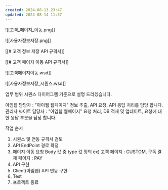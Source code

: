 ```yaml
---
created: 2024-08-13 23:47
updated: 2024-08-14 11:37
---
```

![[고객_페이지_이동.png]]

![[사용자정보저장.png]]

[[# 고객 정보 저장 API 규격서]]

[[# 고객 페이지 이동 API 규격서]]

![[고객페이지이동.wsd]]

![[사용자정보저장_시퀀스.wsd]]


업무 범위
시퀀스 다이어그램 기준으로 설명 드리겠습니다.

아임웹 담당자 : "아이웹 웹페이지" 정보 추출, API 요청, API 응답 처리를 담당 합니다.
관리자 싸이트 담당자 : "아임웹 웹페이지" 요청 처리, DB 적재 및 업데이트, 요청에 대한 응답 부분을 담당 합니다.

작업 순서
1. 시퀀스 및 연동 규격서 검토
2. API EndPoint 경로 확정
3. 페이지 이동 요청 Body 값 중 type 값 정의 ex) 고객 페이지 : CUSTOM, 구독 결제 페이지 : PAY
4. API 구현
5. Client(아임웹) API 연동 구현
6. Test
7. 프로젝트 종료
